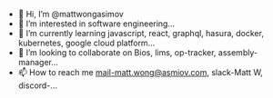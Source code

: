 - 👋 Hi, I’m @mattwongasimov
- 👀 I’m interested in software engineering...
- 🌱 I’m currently learning javascript, react, graphql, hasura, docker, kubernetes, google cloud platform...
- 💞️ I’m looking to collaborate on Bios, lims, op-tracker, assembly-manager...
- 📫 How to reach me mail-matt.wong@asmiov.com, slack-Matt W, discord-...

<!---
mattwongasimov/mattwongasimov is a ✨ special ✨ repository because its `README.md` (this file) appears on your GitHub profile.
You can click the Preview link to take a look at your changes.
--->
